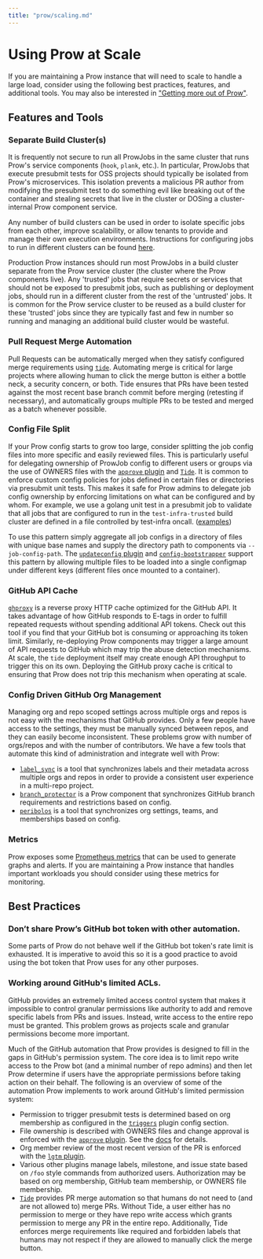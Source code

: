 ```yaml
---
title: "prow/scaling.md"
---
```


# Using Prow at Scale

If you are maintaining a Prow instance that will need to scale to handle a large
load, consider using the following best practices, features, and additional tools.
You may also be interested in ["Getting more out of Prow"](https://github.com/kubernetes/test-infra/tree/master/prow/more_prow.md).

## Features and Tools

### Separate Build Cluster(s)

It is frequently not secure to run all ProwJobs in the same cluster that runs
Prow's service components (`hook`, `plank`, etc.). In particular, ProwJobs that
execute presubmit tests for OSS projects should typically be isolated from
Prow's microservices. This isolation prevents a malicious PR author from
modifying the presubmit test to do something evil like breaking out of the
container and stealing secrets that live in the cluster or DOSing a
cluster-internal Prow component service.

Any number of build clusters can be used in order to isolate specific jobs from
each other, improve scalability, or allow tenants to provide and manage their
own execution environments. Instructions for configuring jobs to run in
different clusters can be found
[here](https://github.com/kubernetes/test-infra/tree/master/prow/getting_started_deploy.md#Run-test-pods-in-different-clusters).

Production Prow instances should run most ProwJobs in a build cluster separate
from the Prow service cluster (the cluster where the Prow components live). Any
'trusted' jobs that require secrets or services that should not be exposed to
presubmit jobs, such as publishing or deployment jobs, should run in a different
cluster from the rest of the 'untrusted' jobs.
It is common for the Prow service cluster to be reused as a build cluster for
these 'trusted' jobs since they are typically fast and few in number so running
and managing an additional build cluster would be wasteful.

### Pull Request Merge Automation

Pull Requests can be automatically merged when they satisfy configured merge
requirements using [`tide`](https://github.com/kubernetes/test-infra/tree/master/prow/cmd/tide/). Automating merge is critical for
large projects where allowing human to click the merge button is either a bottle
neck, a security concern, or both. Tide ensures that PRs have been tested
against the most recent base branch commit before merging (retesting if
necessary), and automatically groups multiple PRs to be tested and merged as a
batch whenever possible.

### Config File Split

If your Prow config starts to grow too large, consider splitting the job config
files into more specific and easily reviewed files. This is particularly useful
for delegating ownership of ProwJob config to different users or groups via the
use of OWNERS files with the [`approve` plugin](https://github.com/kubernetes/test-infra/tree/master/prow/plugins/approve) and
[`Tide`](https://github.com/kubernetes/test-infra/tree/master/prow/cmd/tide). It is common to enforce custom config policies for
jobs defined in certain files or directories via presubmit unit tests. This
makes it safe for Prow admins to delegate job config ownership by enforcing
limitations on what can be configured and by whom. For example, we use a golang
unit test in a presubmit job to validate that all jobs that are configured to
run in the `test-infra-trusted` build cluster are defined in a file controlled
by test-infra oncall.
([examples](https://github.com/kubernetes/test-infra/tree/5c388ffe5e45f44ac4b46a0d25e941d7fe22b126/config/tests/jobs))

To use this pattern simply aggregate all job configs in a directory of files
with unique base names and supply the directory path to components via
`--job-config-path`. The [`updateconfig` plugin](https://github.com/kubernetes/test-infra/tree/master/prow/plugins/updateconfig) and
[`config-bootstrapper`](https://github.com/kubernetes/test-infra/tree/master/prow/cmd/config-bootstrapper) support this pattern by
allowing multiple files to be loaded into a single configmap under different
keys (different files once mounted to a container).

### GitHub API Cache

[`ghproxy`](https://github.com/kubernetes/test-infra/tree/master/ghproxy/) is a reverse proxy HTTP cache optimized for the GitHub API.
It takes advantage of how GitHub responds to E-tags in order to fulfill repeated
requests without spending additional API tokens. Check out this tool if you find
that your GitHub bot is consuming or approaching its token limit. Similarly,
re-deploying Prow components may trigger a large amount of API requests to GitHub
which may trip the abuse detection mechanisms. At scale, the `tide` deployment
itself may create enough API throughput to trigger this on its own. Deploying the
GitHub proxy cache is critical to ensuring that Prow does not trip this mechanism
when operating at scale.

### Config Driven GitHub Org Management

Managing org and repo scoped settings across multiple orgs and repos is not easy
with the mechanisms that GitHub provides. Only a few people have access to the
settings, they must be manually synced between repos, and they can easily become
inconsistent. These problems grow with number of orgs/repos and with the number
of contributors.
We have a few tools that automate this kind of administration and integrate well
with Prow:
- [`label_sync`](https://github.com/kubernetes/test-infra/tree/master/label_sync/) is a tool that synchronizes labels and their
metadata across multiple orgs and repos in order to provide a consistent user
experience in a multi-repo project.
- [`branch_protector`](https://github.com/kubernetes/test-infra/tree/master/prow/cmd/branchprotector) is a Prow component that
synchronizes GitHub branch requirements and restrictions based on config.
- [`peribolos`](https://github.com/kubernetes/test-infra/tree/master/prow/cmd/peribolos) is a tool that synchronizes org settings,
teams, and memberships based on config.

### Metrics

Prow exposes some [Prometheus metrics](https://github.com/kubernetes/test-infra/tree/master/prow/metrics/README.md) that can be used to generate graphs and
alerts. If you are maintaining a Prow instance that handles important workloads
you should consider using these metrics for monitoring.

## Best Practices

### Don’t share Prow’s GitHub bot token with other automation.

Some parts of Prow do not behave well if the GitHub bot token's rate limit is
exhausted. It is imperative to avoid this so it is a good practice to avoid
using the bot token that Prow uses for any other purposes.

### Working around GitHub's limited ACLs.

GitHub provides an extremely limited access control system that makes it
impossible to control granular permissions like authority to add and remove
specific labels from PRs and issues. Instead, write access to the entire
repo must be granted. This problem grows as projects scale and granular
permissions become more important.

Much of the GitHub automation that Prow provides is designed to fill in the gaps
in GitHub's permission system. The core idea is to limit repo write access to
the Prow bot (and a minimal number of repo admins) and then let Prow determine
if users have the appropriate permissions before taking action on their behalf.
The following is an overview of some of the automation Prow implements to work
around GitHub's limited permission system:
  - Permission to trigger presubmit tests is determined based on org membership
  as configured in the [`triggers`](https://github.com/kubernetes/test-infra/blob/526195d3e22cb90d784c1e4db1c43041a006c848/prow/plugins/plugins.go#L180) plugin config section.
  - File ownership is described with OWNERS files and change approval is
  enforced with the [`approve` plugin](https://github.com/kubernetes/test-infra/tree/master/prow/plugins/approve). See the [docs](https://github.com/kubernetes/test-infra/tree/master/prow/plugins/approve/approvers/README.md) for details.
  - Org member review of the most recent version of the PR is enforced with the
  [`lgtm` plugin](https://github.com/kubernetes/test-infra/tree/master/prow/plugins/lgtm).
  - Various other plugins manage labels, milestone, and issue state based on 
  `/foo` style commands from authorized users. Authorization may be based on
  org membership, GitHub team membership, or OWNERS file membership.
  - [`Tide`](https://github.com/kubernetes/test-infra/tree/master/prow/cmd/tide) provides PR merge automation so that humans do not need to (and are not
  allowed to) merge PRs. Without Tide, a user either has no permission to
  merge or they have repo write access which grants permission to merge any PR
  in the entire repo. Additionally, Tide enforces merge requirements like
  required and forbidden labels that humans may not respect if they are allowed
  to manually click the merge button.
